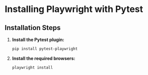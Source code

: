 # Installing Playwright with Pytest

## Installation Steps

1. **Install the Pytest plugin:**

    ```bash
    pip install pytest-playwright
    ```

2. **Install the required browsers:**

    ```bash
    playwright install
    ```
